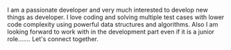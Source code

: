 I am a passionate developer and very much interested to develop new things as developer. 
I love coding and solving multiple test cases with lower code complexity using powerful data structures and algorithms. 
Also I am looking forward to work with in the development part even if it is a junior role....... Let's connect together.

